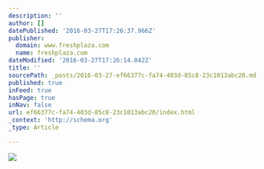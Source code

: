 ```yaml
---
description: ''
author: []
datePublished: '2016-03-27T17:26:37.966Z'
publisher:
  domain: www.freshplaza.com
  name: freshplaza.com
dateModified: '2016-03-27T17:26:14.042Z'
title: ''
sourcePath: _posts/2016-03-27-ef66377c-fa74-403d-85c8-23c1013abc20.md
published: true
inFeed: true
hasPage: true
inNav: false
url: ef66377c-fa74-403d-85c8-23c1013abc20/index.html
_context: 'http://schema.org'
_type: Article

---
```

![](http://www.freshplaza.com/2016/0324/mango2503.jpg)